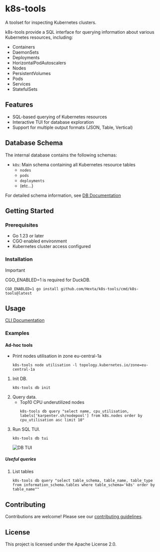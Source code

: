 # k8s-tools

A toolset for inspecting Kubernetes clusters.

k8s-tools provide a SQL interface for querying information about various Kubernetes resources, including:
* Containers
* DaemonSets
* Deployments
* HorizontalPodAutoscalers
* Nodes
* PersistentVolumes
* Pods
* Services
* StatefulSets

## Features

- SQL-based querying of Kubernetes resources
- Interactive TUI for database exploration
- Support for multiple output formats (JSON, Table, Vertical)

## Database Schema

The internal database contains the following schemas:

- `k8s`: Main schema containing all Kubernetes resource tables
  - `nodes`
  - `pods`
  - `deployments`
  - (etc...)

For detailed schema information, see [DB Documentation](docs/db/index.md)

## Getting Started

### Prerequisites

- Go 1.23 or later
- CGO enabled environment
- Kubernetes cluster access configured

### Installation

> [!IMPORTANT]
> CGO_ENABLED=1 is required for DuckDB.

```shell
CGO_ENABLED=1 go install github.com/Hexta/k8s-tools/cmd/k8s-tools@latest
```

## Usage

[CLI Documentation](docs/cli/k8s-tools.md)

### Examples

#### Ad-hoc tools

* Print nodes utilisation in zone eu-central-1a
    ```shell
    k8s-tools node utilisation -l topology.kubernetes.io/zone=eu-central-1a
    ```

1. Init DB.
    ```shell
    k8s-tools db init
    ```
2. Query data.
    * Top10 CPU underutilized nodes
      ```shell
      k8s-tools db query "select name, cpu_utilisation, labels['karpenter.sh/nodepool'] from k8s.nodes order by cpu_utilisation asc limit 10"
      ```
3. Run SQL TUI.
    ```shell
    k8s-tools db tui
    ```
   ![DB TUI](docs/db-tui-0.png)

##### Useful queries
1. List tables
   ```shell
   k8s-tools db query "select table_schema, table_name, table_type from information_schema.tables where table_schema='k8s' order by table_name""
   ```

## Contributing

Contributions are welcome! Please see our [contributing guidelines](CONTRIBUTING.md).

## License

This project is licensed under the Apache License 2.0.
